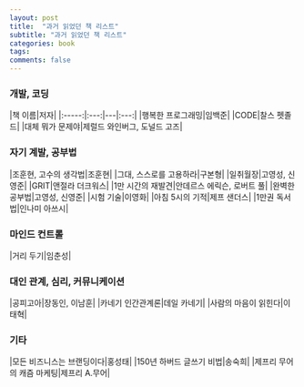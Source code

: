 ```yaml
---
layout: post
title:  "과거 읽었던 책 리스트"
subtitle: "과거 읽었던 책 리스트"
categories: book
tags: 
comments: false
---
```


### 개발, 코딩
|책 이름|저자|
|:-----:|:---:|---|:---:|
|행복한 프로그래밍|임백준|
|CODE|찰스 펫졸드|
|대체 뭐가 문제야|제럴드 와인버그, 도널드 고즈|

### 자기 계발, 공부법
|조훈현, 고수의 생각법|조훈현|
|그대, 스스로를 고용하라|구본형|
|일취월장|고영성, 신영준|
|GRIT|앤절라 더크워스|
|1만 시간의 재발견|안데르스 에릭슨, 로버트 풀|
|완벽한 공부법|고영성, 신영준|
|시험 기술|이영화|
|아침 5시의 기적|제프 샌더스|
|1만권 독서법|인나미 아쓰시|

### 마인드 컨트롤
|거리 두기|임춘성|

### 대인 관계, 심리, 커뮤니케이션
|공피고아|장동인, 이남훈|
|카네기 인간관계론|데일 카네기|
|사람의 마음이 읽힌다|이태혁|

### 기타
|모든 비즈니스는 브랜딩이다|홍성태|
|150년 하버드 글쓰기 비법|송숙희|
|제프리 무어의 캐즘 마케팅|제프리 A.무어|
